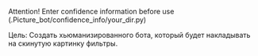 Attention!
Enter confidence information before use (.Picture_bot/confidence_info/your_dir.py)

Цель: Создать хьюманизированного бота, который будет накладывать на скинутую картинку фильтры.
